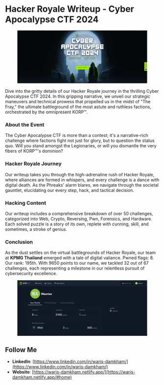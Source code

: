 # Hacker Royale Writeup - Cyber Apocalypse CTF 2024

<figure><img src="../.gitbook/assets/image (135).png" alt=""><figcaption></figcaption></figure>

Dive into the gritty details of our Hacker Royale journey in the thrilling Cyber Apocalypse CTF 2024. In this gripping narrative, we unveil our strategic maneuvers and technical prowess that propelled us in the midst of "The Fray," the ultimate battleground of the most astute and ruthless factions, orchestrated by the omnipresent KORP™.



### About the Event

The Cyber Apocalypse CTF is more than a contest; it's a narrative-rich challenge where factions fight not just for glory, but to question the status quo. Will you stand amongst the Legionaries, or will you dismantle the very fibers of KORP™'s dominion?

### Hacker Royale Journey

Our writeup takes you through the high-adrenaline rush of Hacker Royale, where alliances are formed in whispers, and every challenge is a dance with digital death. As the Phreaks' alarm blares, we navigate through the societal gauntlet, elucidating our every step, hack, and tactical decision.

### Hacking Content

Our writeup includes a comprehensive breakdown of over 50 challenges, categorized into Web, Crypto, Reversing, Pwn, Forensics, and Hardware. Each solved puzzle is a story of its own, replete with cunning, skill, and sometimes, a stroke of genius.

### Conclusion

As the dust settles on the virtual battlegrounds of Hacker Royale, our team at **KPMG Thailand** emerged with a tale of digital valiance. Pwned flags: 8. Our rank: 195th. With 9650 points to our name, we tackled 32 out of 67 challenges, each representing a milestone in our relentless pursuit of cybersecurity excellence.

<figure><img src="../.gitbook/assets/image.png" alt=""><figcaption></figcaption></figure>

## Follow Me

* **LinkedIn**: [https://www.linkedin.com/in/waris-damkham/](https://www.linkedin.com/in/waris-damkham/)
* **Website**: [https://waris-damkham.netlify.app/](https://waris-damkham.netlify.app/#home)
